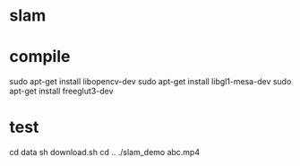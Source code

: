 # slam

# compile

sudo apt-get install libopencv-dev
sudo apt-get install libgl1-mesa-dev
sudo apt-get install freeglut3-dev


# test

cd data
sh download.sh
cd ..
./slam_demo abc.mp4
